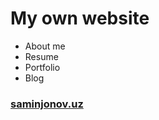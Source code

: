 # My own website


* About me
* Resume
* Portfolio
* Blog


### [saminjonov.uz](https://saminjonov.uz)
